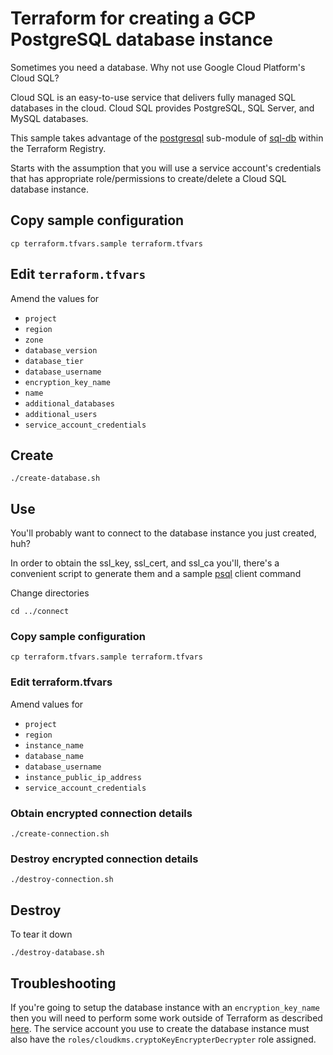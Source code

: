 # Terraform for creating a GCP PostgreSQL database instance

Sometimes you need a database.  Why not use Google Cloud Platform's Cloud SQL?

Cloud SQL is an easy-to-use service that delivers fully managed SQL databases in the cloud. Cloud SQL provides PostgreSQL, SQL Server, and MySQL databases.

This sample takes advantage of the [postgresql](https://registry.terraform.io/modules/GoogleCloudPlatform/sql-db/google/3.2.0/submodules/postgresql) sub-module of [sql-db](https://registry.terraform.io/modules/GoogleCloudPlatform/sql-db/google/3.2.0) within the Terraform Registry.

Starts with the assumption that you will use a service account's credentials that has appropriate role/permissions to create/delete a Cloud SQL database instance.

## Copy sample configuration

```
cp terraform.tfvars.sample terraform.tfvars
```

## Edit `terraform.tfvars`

Amend the values for

* `project`
* `region`
* `zone`
* `database_version`
* `database_tier`
* `database_username`
* `encryption_key_name`
* `name`
* `additional_databases`
* `additional_users`
* `service_account_credentials`

## Create

```
./create-database.sh
```

## Use

You'll probably want to connect to the database instance you just created, huh?

In order to obtain the ssl_key, ssl_cert, and ssl_ca you'll, there's a convenient script to generate them and a sample [psql](https://cloud.google.com/sql/docs/postgres/connect-admin-ip#connect-ssl) client command

Change directories

```
cd ../connect
```

### Copy sample configuration

```
cp terraform.tfvars.sample terraform.tfvars
```

### Edit terraform.tfvars 

Amend values for

* `project`
* `region`
* `instance_name`
* `database_name`
* `database_username`
* `instance_public_ip_address`
* `service_account_credentials`

### Obtain encrypted connection details

```
./create-connection.sh
```

### Destroy encrypted connection details

```
./destroy-connection.sh
```

## Destroy

To tear it down

```
./destroy-database.sh
```

## Troubleshooting

If you're going to setup the database instance with an `encryption_key_name` then you will need to perform some work outside of Terraform as described [here](https://cloud.google.com/sql/docs/postgres/configure-cmek#grantkey).  The service account you use to create the database instance must also have the `roles/cloudkms.cryptoKeyEncrypterDecrypter` role assigned.